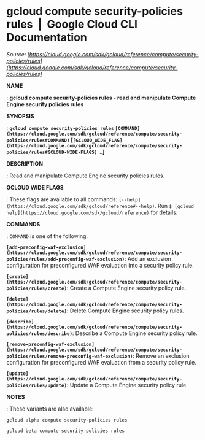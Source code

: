 # gcloud compute security-policies rules  |  Google Cloud CLI Documentation

*Source: [https://cloud.google.com/sdk/gcloud/reference/compute/security-policies/rules](https://cloud.google.com/sdk/gcloud/reference/compute/security-policies/rules)*

**NAME**

: **gcloud compute security-policies rules - read and manipulate Compute Engine security policies rules**

**SYNOPSIS**

: **`gcloud compute security-policies rules` `[COMMAND](https://cloud.google.com/sdk/gcloud/reference/compute/security-policies/rules#COMMAND)` [`[GCLOUD_WIDE_FLAG](https://cloud.google.com/sdk/gcloud/reference/compute/security-policies/rules#GCLOUD-WIDE-FLAGS) …`]**

**DESCRIPTION**

: Read and manipulate Compute Engine security policies rules.

**GCLOUD WIDE FLAGS**

: These flags are available to all commands: `[--help](https://cloud.google.com/sdk/gcloud/reference#--help)`.
Run `$ [gcloud help](https://cloud.google.com/sdk/gcloud/reference)` for details.

**COMMANDS**

: ``COMMAND`` is one of the following:

**`[add-preconfig-waf-exclusion](https://cloud.google.com/sdk/gcloud/reference/compute/security-policies/rules/add-preconfig-waf-exclusion)`**:
Add an exclusion configuration for preconfigured WAF evaluation into a security
policy rule.

**`[create](https://cloud.google.com/sdk/gcloud/reference/compute/security-policies/rules/create)`**:
Create a Compute Engine security policy rule.

**`[delete](https://cloud.google.com/sdk/gcloud/reference/compute/security-policies/rules/delete)`**:
Delete Compute Engine security policy rules.

**`[describe](https://cloud.google.com/sdk/gcloud/reference/compute/security-policies/rules/describe)`**:
Describe a Compute Engine security policy rule.

**`[remove-preconfig-waf-exclusion](https://cloud.google.com/sdk/gcloud/reference/compute/security-policies/rules/remove-preconfig-waf-exclusion)`**:
Remove an exclusion configuration for preconfigured WAF evaluation from a
security policy rule.

**`[update](https://cloud.google.com/sdk/gcloud/reference/compute/security-policies/rules/update)`**:
Update a Compute Engine security policy rule.

**NOTES**

: These variants are also available:

```
gcloud alpha compute security-policies rules
```

```
gcloud beta compute security-policies rules
```